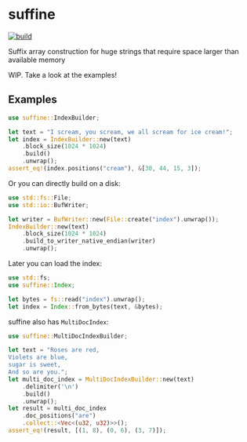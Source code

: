 # suffine

[![build](https://github.com/mosmeh/suffine/workflows/build/badge.svg)](https://github.com/mosmeh/suffine/actions)

Suffix array construction for huge strings that require space larger than available memory

WIP. Take a look at the examples!

## Examples

```rust
use suffine::IndexBuilder;

let text = "I scream, you scream, we all scream for ice cream!";
let index = IndexBuilder::new(text)
    .block_size(1024 * 1024)
    .build()
    .unwrap();
assert_eq!(index.positions("cream"), &[30, 44, 15, 3]);
```

Or you can directly build on a disk:

```rust
use std::fs::File;
use std::io::BufWriter;

let writer = BufWriter::new(File::create("index").unwrap());
IndexBuilder::new(text)
    .block_size(1024 * 1024)
    .build_to_writer_native_endian(writer)
    .unwrap();
```

Later you can load the index:

```rust
use std::fs;
use suffine::Index;

let bytes = fs::read("index").unwrap();
let index = Index::from_bytes(text, &bytes);
```

suffine also has `MultiDocIndex`:

```rust
use suffine::MultiDocIndexBuilder;

let text = "Roses are red,
Violets are blue,
sugar is sweet,
And so are you.";
let multi_doc_index = MultiDocIndexBuilder::new(text)
    .delimiter('\n')
    .build()
    .unwrap();
let result = multi_doc_index
    .doc_positions("are")
    .collect::<Vec<(u32, u32)>>();
assert_eq!(result, [(1, 8), (0, 6), (3, 7)]);
```
